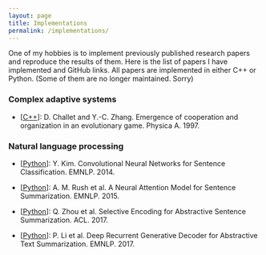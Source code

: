 ```yaml
---
layout: page
title: Implementations
permalink: /implementations/
---
```


One of my hobbies is to implement previously published research papers and reproduce the results of them.
Here is the list of papers I have implemented and GitHub links.
All papers are implemented in either C++ or Python. (Some of them are no longer maintained. Sorry)

### Complex adaptive systems

- [<a href="https://github.com/toru34/minority_game" target="_blank">C++</a>]: D. Challet and Y.-C. Zhang. Emergence of cooperation and organization in an evolutionary game. Physica A. 1997.

### Natural language processing

- [<a href="https://github.com/toru34/kim_emnlp_2014" target="_blank">Python</a>]: Y. Kim. Convolutional Neural Networks for Sentence Classification. EMNLP. 2014.

- [<a href="https://github.com/toru34/rush_emnlp_2015" target="_blank">Python</a>]: A. M. Rush et al. A Neural Attention Model for Sentence Summarization. EMNLP. 2015.

- [<a href="https://github.com/toru34/zhou_acl_2017" target="_blank">Python</a>]: Q. Zhou et al. Selective Encoding for Abstractive Sentence Summarization. ACL. 2017.

- [<a href="https://github.com/toru34/li_emnlp_2017" target="_blank">Python</a>]: P. Li et al. Deep Recurrent Generative Decoder for Abstractive Text Summarization. EMNLP. 2017.
